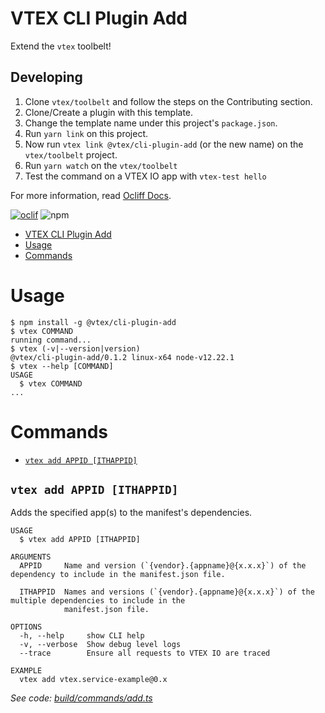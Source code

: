 # VTEX CLI Plugin Add

Extend the `vtex` toolbelt!

## Developing

1. Clone `vtex/toolbelt` and follow the steps on the Contributing section.
2. Clone/Create a plugin with this template.
3. Change the template name under this project's `package.json`.
2. Run `yarn link` on this project.
3. Now run `vtex link @vtex/cli-plugin-add` (or the new name) on the `vtex/toolbelt` project.
4. Run `yarn watch` on the `vtex/toolbelt`
5. Test the command on a VTEX IO app with `vtex-test hello`

For more information, read [Ocliff Docs](https://oclif.io/docs/introduction).

[![oclif](https://img.shields.io/badge/cli-oclif-brightgreen.svg)](https://oclif.io)
![npm](https://img.shields.io/npm/v/@vtex/cli-plugin-add)

<!-- toc -->
* [VTEX CLI Plugin Add](#vtex-cli-plugin-add)
* [Usage](#usage)
* [Commands](#commands)
<!-- tocstop -->
# Usage
<!-- usage -->
```sh-session
$ npm install -g @vtex/cli-plugin-add
$ vtex COMMAND
running command...
$ vtex (-v|--version|version)
@vtex/cli-plugin-add/0.1.2 linux-x64 node-v12.22.1
$ vtex --help [COMMAND]
USAGE
  $ vtex COMMAND
...
```
<!-- usagestop -->
# Commands
<!-- commands -->
* [`vtex add APPID [ITHAPPID]`](#vtex-add-appid-ithappid)

## `vtex add APPID [ITHAPPID]`

Adds the specified app(s) to the manifest's dependencies.

```
USAGE
  $ vtex add APPID [ITHAPPID]

ARGUMENTS
  APPID     Name and version (`{vendor}.{appname}@{x.x.x}`) of the dependency to include in the manifest.json file.

  ITHAPPID  Names and versions (`{vendor}.{appname}@{x.x.x}`) of the multiple dependencies to include in the
            manifest.json file.

OPTIONS
  -h, --help     show CLI help
  -v, --verbose  Show debug level logs
  --trace        Ensure all requests to VTEX IO are traced

EXAMPLE
  vtex add vtex.service-example@0.x
```

_See code: [build/commands/add.ts](https://github.com/vtex/cli-plugin-template/blob/v0.1.2/build/commands/add.ts)_
<!-- commandsstop -->

